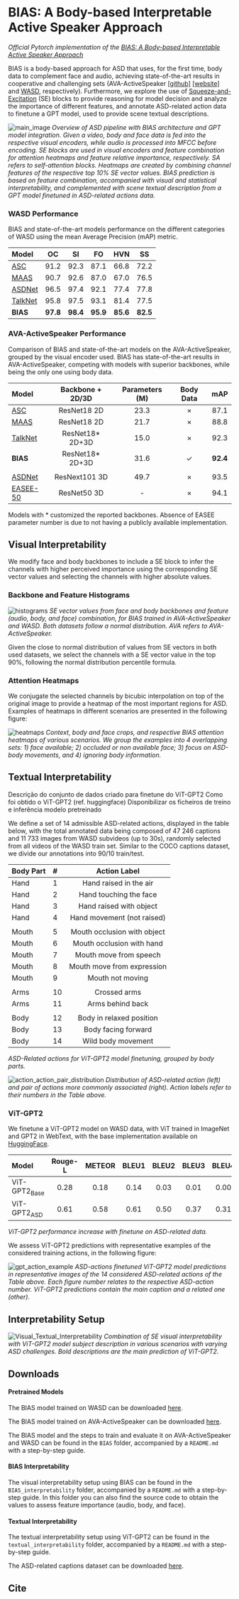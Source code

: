 # BIAS: A Body-based Interpretable Active Speaker Approach

*Official Pytorch implementation of the [BIAS: A Body-based Interpretable Active Speaker Approach]()*

BIAS is a body-based approach for ASD that uses, for the first time, body data to complement face and audio, achieving state-of-the-art results in cooperative and challenging sets (AVA-ActiveSpeaker [\[github\]](https://github.com/cvdfoundation/ava-dataset) [\[website\]](https://research.google.com/ava/download.html#ava_active_speaker_download) and [WASD](), respectively). Furthermore, we explore the use of [Squeeze-and-Excitation](https://openaccess.thecvf.com/content_cvpr_2018/papers/Hu_Squeeze-and-Excitation_Networks_CVPR_2018_paper.pdf) (SE) blocks to provide reasoning for model decision and analyze the importance of different features, and annotate ASD-related action data to finetune a GPT model, used to provide scene textual descriptions.


![main_image](images/main_image.png)
*Overview of ASD pipeline with BIAS architecture and GPT model integration. Given a video, body and face data is fed into the respective visual encoders, while audio is processed into MFCC before encoding. SE blocks are used in visual encoders and feature combination for attention heatmaps and feature relative importance, respectively. SA refers to self-attention blocks. Heatmaps are created by combining channel features of the respective top 10% SE vector values. BIAS prediction is based on feature combination, accompanied with visual and statistical interpretability, and complemented with scene textual description from a GPT model finetuned in ASD-related actions data.*

### WASD Performance

BIAS and state-of-the-art models performance on the different categories of WASD using the mean Average Precision (mAP) metric.

| Model                                                        | OC        | SI        | FO        | HVN       | SS        |
|:-------------------------------------------------------------|:---------:|:---------:|:---------:|:---------:|:---------:|
| [ASC](https://github.com/fuankarion/active-speakers-context) | 91.2      | 92.3      | 87.1      | 66.8      | 72.2      |
| [MAAS](https://github.com/fuankarion/MAAS)                   | 90.7      | 92.6      | 87.0      | 67.0      | 76.5      |
| [ASDNet](https://github.com/okankop/ASDNet)                  | 96.5      | 97.4      | 92.1      | 77.4      | 77.8      |
| [TalkNet](https://github.com/TaoRuijie/TalkNet-ASD)          | 95.8      | 97.5      | 93.1      | 81.4      | 77.5      |
| **BIAS**                                                     | **97.8**  | **98.4**  | **95.9**  | **85.6**  | **82.5**  |


### AVA-ActiveSpeaker Performance

Comparison of BIAS and state-of-the-art models on the AVA-ActiveSpeaker, grouped by the visual encoder used. BIAS has state-of-the-art results in AVA-ActiveSpeaker, competing with models with superior backbones, while being the only one using body data. 

| Model                                                        | Backbone + 2D/3D | Parameters (M) | Body Data    | mAP        |
|:-------------------------------------------------------------|:----------------:|:--------------:|:------------:|:----------:|
| [ASC](https://github.com/fuankarion/active-speakers-context) | ResNet18 2D      | 23.3           | ×            | 87.1       |
| [MAAS](https://github.com/fuankarion/MAAS)                   | ResNet18 2D      | 21.7           | ×            | 88.8       |
| [TalkNet](https://github.com/TaoRuijie/TalkNet-ASD)          | ResNet18* 2D+3D  | 15.0           | ×            | 92.3       |
| **BIAS**                                                     | ResNet18* 2D+3D  | 31.6           | ✓            | **92.4**   |
|                                                              |                  |                |              |            |
| [ASDNet](https://github.com/okankop/ASDNet)                  | ResNext101 3D    | 49.7           | ×            | 93.5       |
| [EASEE-50](https://arxiv.org/pdf/2203.14250v2.pdf)           | ResNet50 3D      | -              | ×            | 94.1       |

Models with \* customized the reported backbones. Absence of EASEE parameter number is due to not having a publicly available implementation.



## Visual Interpretability

We modify face and body backbones to include a SE block to infer the channels with higher perceived importance using the corresponding SE vector values and selecting the channels with higher absolute values. 

### Backbone and Feature Histograms

![histograms](images/Backbones_Features_Histograms_Horizontal.png)
*SE vector values from face and body backbones and feature (audio, body, and face) combination, for BIAS trained in AVA-ActiveSpeaker and WASD. Both datasets follow a normal distribution. AVA refers to AVA-ActiveSpeaker.*

Given the close to normal distribution of values from SE vectors in both used datasets, we select the channels with a SE vector value in the top 90%, following the normal distribution percentile formula.

### Attention Heatmaps

We conjugate the selected channels by bicubic interpolation on top of the original image to provide a heatmap of the most important regions for ASD. Examples of heatmaps in different scenarios are presented in the following figure:

![heatmaps](images/Body_Heatmap_v2.png)
*Context, body and face crops, and respective BIAS attention heatmaps of various scenarios. We group the examples into 4 overlapping sets: 1) face available; 2) occluded or non available face; 3) focus on ASD-body movements, and 4) ignoring body information.*



## Textual Interpretability
Descrição do conjunto de dados criado para finetune do ViT-GPT2
Como foi obtido o ViT-GPT2 (ref. huggingface)
Disponibilizar os ficheiros de treino e inferência modelo pretreinado

We define a set of 14 admissible ASD-related actions, displayed in the table below, with the total annotated data being composed of 47 246 captions and 11 733 images from WASD subvideos (up to 30s), randomly selected from all videos of the WASD train set. Similar to the COCO captions dataset, we divide our annotations into 90/10 train/test.

| Body Part    | #         | Action Label                |
|:-------------|:----------|:---------------------------:|
| Hand         | 1         | Hand raised in the air      |
| Hand         | 2         | Hand touching the face      |
| Hand         | 3         | Hand raised with object     |
| Hand         | 4         | Hand movement (not raised)  |
|              |           |                             |
| Mouth        | 5         | Mouth occlusion with object |
| Mouth        | 6         | Mouth occlusion with hand   |
| Mouth        | 7         | Mouth move from speech      |
| Mouth        | 8         | Mouth move from expression  |
| Mouth        | 9         | Mouth not moving            |
|              |           |                             |
| Arms         | 10        | Crossed arms                |
| Arms         | 11        | Arms behind back            |
|              |           |                             |
| Body         | 12        | Body in relaxed position    |
| Body         | 13        | Body facing forward         |
| Body         | 14        | Wild body movement          |

*ASD-Related actions for ViT-GPT2 model finetuning, grouped by body parts.*

![action_action_pair_distribution](images/action_action_pair_distribution.png)
*Distribution of ASD-related action (left) and pair of actions more commonly associated (right). Action labels refer to their numbers in the Table above.*

### ViT-GPT2

We finetune a ViT-GPT2 model on WASD data, with ViT trained in ImageNet and GPT2 in WebText, with the base implementation available on [HuggingFace](https://huggingface.co/nlpconnect/vit-gpt2-image-captioning). 

| Model                   | Rouge-L   | METEOR    | BLEU1     | BLEU2     | BLEU3     | BLEU4     |
|:------------------------|:---------:|:---------:|:---------:|:---------:|:---------:|:---------:|
| ViT-GPT2<sub>Base</sub> | 0.28      | 0.18      | 0.14      | 0.03      | 0.01      | 0.00      |
| ViT-GPT2<sub>ASD</sub>  | 0.61      | 0.58      | 0.61      | 0.50      | 0.37      | 0.31      |

*ViT-GPT2 performance increase with finetune on ASD-related data.*

We assess ViT-GPT2 predictions with representative examples of the considered training actions, in the following figure:

![gpt_action_example](images/gpt_action_example.png)
*ASD-actions finetuned ViT-GPT2 model predictions in representative images of the 14 considered ASD-related actions of the Table above. Each figure number relates to the respective ASD-action number. ViT-GPT2 predictions contain the main caption and a related one (other).*



## Interpretability Setup

![Visual_Textual_Interpretability](images/Visual_Textual_Interpretability.png)
*Combination of SE visual interpretability with ViT-GPT2 model subject description in various scenarios with varying ASD challenges. Bold descriptions are the main prediction of ViT-GPT2.*



## Downloads

#### Pretrained Models

The BIAS model trained on WASD can be downloaded [here](https://drive.google.com/file/d/1emfDPgBAfQGNwMsnW4E6Tduxq2OYyKsB/view?usp=share_link).

The BIAS model trained on AVA-ActiveSpeaker can be downloaded [here](https://drive.google.com/file/d/1HqX6Fgfjz0hfgfmOjdqQ0c0LmPI1oE1Q/view?usp=share_link).

The BIAS model and the steps to train and evaluate it on AVA-ActiveSpeaker and WASD can be found in the `BIAS` folder, accompanied by a `README.md` with a step-by-step guide.

#### BIAS Interpretability

The visual interpretability setup using BIAS can be found in the `BIAS_interpretability` folder, accompanied by a `README.md` with a step-by-step guide. In this folder you can also find the source code to obtain the values to assess feature importance (audio, body, and face). 

#### Textual Interpretability

The textual interpretability setup using ViT-GPT2 can be found in the `textual_interpretability` folder, accompanied by a `README.md` with a step-by-step guide.

The ASD-related captions dataset can be downloaded [here](https://drive.google.com/file/d/1quJtGrFX4mS2DngIQt5dR14uDUZ0gG7M/view?usp=share_link). 



## Cite

```bibtex

```